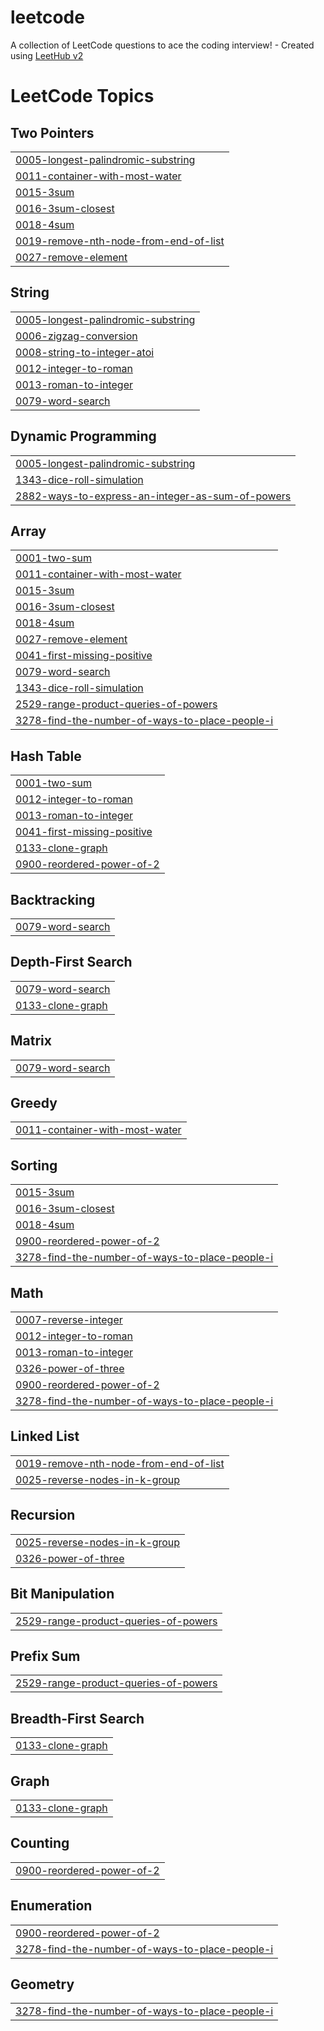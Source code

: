 # leetcode
A collection of LeetCode questions to ace the coding interview! - Created using [LeetHub v2](https://github.com/arunbhardwaj/LeetHub-2.0)

<!---LeetCode Topics Start-->
# LeetCode Topics
## Two Pointers
|  |
| ------- |
| [0005-longest-palindromic-substring](https://github.com/rajaryan134/leetcode/tree/master/0005-longest-palindromic-substring) |
| [0011-container-with-most-water](https://github.com/rajaryan134/leetcode/tree/master/0011-container-with-most-water) |
| [0015-3sum](https://github.com/rajaryan134/leetcode/tree/master/0015-3sum) |
| [0016-3sum-closest](https://github.com/rajaryan134/leetcode/tree/master/0016-3sum-closest) |
| [0018-4sum](https://github.com/rajaryan134/leetcode/tree/master/0018-4sum) |
| [0019-remove-nth-node-from-end-of-list](https://github.com/rajaryan134/leetcode/tree/master/0019-remove-nth-node-from-end-of-list) |
| [0027-remove-element](https://github.com/rajaryan134/leetcode/tree/master/0027-remove-element) |
## String
|  |
| ------- |
| [0005-longest-palindromic-substring](https://github.com/rajaryan134/leetcode/tree/master/0005-longest-palindromic-substring) |
| [0006-zigzag-conversion](https://github.com/rajaryan134/leetcode/tree/master/0006-zigzag-conversion) |
| [0008-string-to-integer-atoi](https://github.com/rajaryan134/leetcode/tree/master/0008-string-to-integer-atoi) |
| [0012-integer-to-roman](https://github.com/rajaryan134/leetcode/tree/master/0012-integer-to-roman) |
| [0013-roman-to-integer](https://github.com/rajaryan134/leetcode/tree/master/0013-roman-to-integer) |
| [0079-word-search](https://github.com/rajaryan134/leetcode/tree/master/0079-word-search) |
## Dynamic Programming
|  |
| ------- |
| [0005-longest-palindromic-substring](https://github.com/rajaryan134/leetcode/tree/master/0005-longest-palindromic-substring) |
| [1343-dice-roll-simulation](https://github.com/rajaryan134/leetcode/tree/master/1343-dice-roll-simulation) |
| [2882-ways-to-express-an-integer-as-sum-of-powers](https://github.com/rajaryan134/leetcode/tree/master/2882-ways-to-express-an-integer-as-sum-of-powers) |
## Array
|  |
| ------- |
| [0001-two-sum](https://github.com/rajaryan134/leetcode/tree/master/0001-two-sum) |
| [0011-container-with-most-water](https://github.com/rajaryan134/leetcode/tree/master/0011-container-with-most-water) |
| [0015-3sum](https://github.com/rajaryan134/leetcode/tree/master/0015-3sum) |
| [0016-3sum-closest](https://github.com/rajaryan134/leetcode/tree/master/0016-3sum-closest) |
| [0018-4sum](https://github.com/rajaryan134/leetcode/tree/master/0018-4sum) |
| [0027-remove-element](https://github.com/rajaryan134/leetcode/tree/master/0027-remove-element) |
| [0041-first-missing-positive](https://github.com/rajaryan134/leetcode/tree/master/0041-first-missing-positive) |
| [0079-word-search](https://github.com/rajaryan134/leetcode/tree/master/0079-word-search) |
| [1343-dice-roll-simulation](https://github.com/rajaryan134/leetcode/tree/master/1343-dice-roll-simulation) |
| [2529-range-product-queries-of-powers](https://github.com/rajaryan134/leetcode/tree/master/2529-range-product-queries-of-powers) |
| [3278-find-the-number-of-ways-to-place-people-i](https://github.com/rajaryan134/leetcode/tree/master/3278-find-the-number-of-ways-to-place-people-i) |
## Hash Table
|  |
| ------- |
| [0001-two-sum](https://github.com/rajaryan134/leetcode/tree/master/0001-two-sum) |
| [0012-integer-to-roman](https://github.com/rajaryan134/leetcode/tree/master/0012-integer-to-roman) |
| [0013-roman-to-integer](https://github.com/rajaryan134/leetcode/tree/master/0013-roman-to-integer) |
| [0041-first-missing-positive](https://github.com/rajaryan134/leetcode/tree/master/0041-first-missing-positive) |
| [0133-clone-graph](https://github.com/rajaryan134/leetcode/tree/master/0133-clone-graph) |
| [0900-reordered-power-of-2](https://github.com/rajaryan134/leetcode/tree/master/0900-reordered-power-of-2) |
## Backtracking
|  |
| ------- |
| [0079-word-search](https://github.com/rajaryan134/leetcode/tree/master/0079-word-search) |
## Depth-First Search
|  |
| ------- |
| [0079-word-search](https://github.com/rajaryan134/leetcode/tree/master/0079-word-search) |
| [0133-clone-graph](https://github.com/rajaryan134/leetcode/tree/master/0133-clone-graph) |
## Matrix
|  |
| ------- |
| [0079-word-search](https://github.com/rajaryan134/leetcode/tree/master/0079-word-search) |
## Greedy
|  |
| ------- |
| [0011-container-with-most-water](https://github.com/rajaryan134/leetcode/tree/master/0011-container-with-most-water) |
## Sorting
|  |
| ------- |
| [0015-3sum](https://github.com/rajaryan134/leetcode/tree/master/0015-3sum) |
| [0016-3sum-closest](https://github.com/rajaryan134/leetcode/tree/master/0016-3sum-closest) |
| [0018-4sum](https://github.com/rajaryan134/leetcode/tree/master/0018-4sum) |
| [0900-reordered-power-of-2](https://github.com/rajaryan134/leetcode/tree/master/0900-reordered-power-of-2) |
| [3278-find-the-number-of-ways-to-place-people-i](https://github.com/rajaryan134/leetcode/tree/master/3278-find-the-number-of-ways-to-place-people-i) |
## Math
|  |
| ------- |
| [0007-reverse-integer](https://github.com/rajaryan134/leetcode/tree/master/0007-reverse-integer) |
| [0012-integer-to-roman](https://github.com/rajaryan134/leetcode/tree/master/0012-integer-to-roman) |
| [0013-roman-to-integer](https://github.com/rajaryan134/leetcode/tree/master/0013-roman-to-integer) |
| [0326-power-of-three](https://github.com/rajaryan134/leetcode/tree/master/0326-power-of-three) |
| [0900-reordered-power-of-2](https://github.com/rajaryan134/leetcode/tree/master/0900-reordered-power-of-2) |
| [3278-find-the-number-of-ways-to-place-people-i](https://github.com/rajaryan134/leetcode/tree/master/3278-find-the-number-of-ways-to-place-people-i) |
## Linked List
|  |
| ------- |
| [0019-remove-nth-node-from-end-of-list](https://github.com/rajaryan134/leetcode/tree/master/0019-remove-nth-node-from-end-of-list) |
| [0025-reverse-nodes-in-k-group](https://github.com/rajaryan134/leetcode/tree/master/0025-reverse-nodes-in-k-group) |
## Recursion
|  |
| ------- |
| [0025-reverse-nodes-in-k-group](https://github.com/rajaryan134/leetcode/tree/master/0025-reverse-nodes-in-k-group) |
| [0326-power-of-three](https://github.com/rajaryan134/leetcode/tree/master/0326-power-of-three) |
## Bit Manipulation
|  |
| ------- |
| [2529-range-product-queries-of-powers](https://github.com/rajaryan134/leetcode/tree/master/2529-range-product-queries-of-powers) |
## Prefix Sum
|  |
| ------- |
| [2529-range-product-queries-of-powers](https://github.com/rajaryan134/leetcode/tree/master/2529-range-product-queries-of-powers) |
## Breadth-First Search
|  |
| ------- |
| [0133-clone-graph](https://github.com/rajaryan134/leetcode/tree/master/0133-clone-graph) |
## Graph
|  |
| ------- |
| [0133-clone-graph](https://github.com/rajaryan134/leetcode/tree/master/0133-clone-graph) |
## Counting
|  |
| ------- |
| [0900-reordered-power-of-2](https://github.com/rajaryan134/leetcode/tree/master/0900-reordered-power-of-2) |
## Enumeration
|  |
| ------- |
| [0900-reordered-power-of-2](https://github.com/rajaryan134/leetcode/tree/master/0900-reordered-power-of-2) |
| [3278-find-the-number-of-ways-to-place-people-i](https://github.com/rajaryan134/leetcode/tree/master/3278-find-the-number-of-ways-to-place-people-i) |
## Geometry
|  |
| ------- |
| [3278-find-the-number-of-ways-to-place-people-i](https://github.com/rajaryan134/leetcode/tree/master/3278-find-the-number-of-ways-to-place-people-i) |
<!---LeetCode Topics End-->